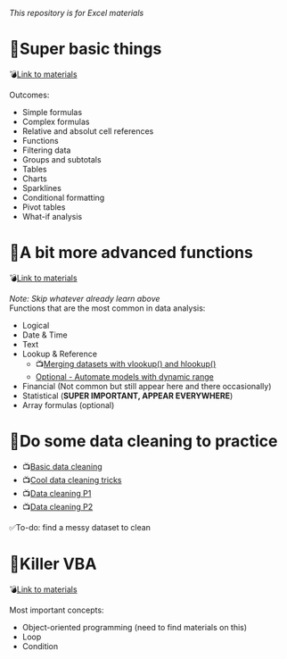 *This repository is for Excel materials*

# :jack_o_lantern:Super basic things
:bomb:[Link to materials](https://www.gcflearnfree.org/excel2013/)<br/>

Outcomes:
* Simple formulas
* Complex formulas
* Relative and absolut cell references
* Functions
* Filtering data
* Groups and subtotals 
* Tables
* Charts
* Sparklines
* Conditional formatting
* Pivot tables
* What-if analysis

# :jack_o_lantern:A bit more advanced functions
:bomb:[Link to materials](http://www.excel-easy.com/functions.html)<br/>

*Note: Skip whatever already learn above*<br/>
Functions that are the most common in data analysis:
* Logical
* Date & Time
* Text
* Lookup & Reference 
  * :tv:[Merging datasets with vlookup() and hlookup()](https://www.youtube.com/watch?v=CqIY_60GvOs)
  * [Optional - Automate models with dynamic range](https://www.analyticsvidhya.com/blog/2014/09/automate-excel-models-reporting-dynamic-range/)
* Financial (Not common but still appear here and there occasionally)
* Statistical (**SUPER IMPORTANT, APPEAR EVERYWHERE**)
* Array formulas (optional)

# :jack_o_lantern:Do some data cleaning to practice
* :tv:[Basic data cleaning](https://www.youtube.com/watch?v=sB0nJlcjFBs)
* :tv:[Cool data cleaning tricks](https://www.youtube.com/watch?v=e0TfIbZXPeA)
* :tv:[Data cleaning P1](https://www.youtube.com/watch?v=Jt76Q0dVEm4)
* :tv:[Data cleaning P2](https://www.youtube.com/watch?v=Jt76Q0dVEm4) <br/>

:white_check_mark:To-do: find a messy dataset to clean

# :jack_o_lantern:Killer VBA
:bomb:[Link to materials](https://www.excel-pratique.com/en/vba.php)<br/>

Most important concepts:
* Object-oriented programming (need to find materials on this)
* Loop
* Condition





 
